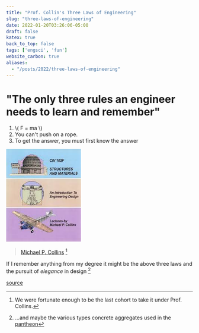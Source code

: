 ```yaml
---
title: "Prof. Collin's Three Laws of Engineering"
slug: "three-laws-of-engineering"
date: 2022-01-20T03:26:06-05:00
draft: false
katex: true
back_to_top: false
tags: ['engsci', 'fun']
website_carbon: true
aliases:
  - "/posts/2022/three-laws-of-engineering"
---
```



# "The only three rules an engineer needs to learn and remember"

1. \\( F = ma \\)
2. You can't push on a rope.
3. To get the answer, you must first know the answer

![image_2023-01-26-01-21-34](img/image_2023-01-26-01-21-34.png)

> [Michael P. Collins](https://civmin.utoronto.ca/home/about-us/directory/professors/michael-collins/)  [^c]

If I remember anything from my degree it might be the above three laws and the pursuit of *elegance* in design [^1]


[^1]: ...and maybe the various types concrete aggregates used in the [pantheon](https://en.wikipedia.org/wiki/Pantheon,_Rome)
[^c]: We were fortunate enough to be the last cohort to take it under Prof. Collins.



[source](https://skulepedia.ca/wiki/Three_Rules_of_Engineering)
